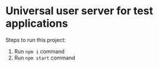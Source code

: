 # Universal user server for test applications

Steps to run this project:

1. Run `npm i` command
2. Run `npm start` command